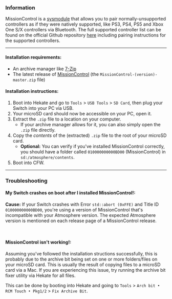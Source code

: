 ### **Information**

MissionControl is a [sysmodule](../../homebrew#terminologies) that allows you to pair normally-unsupported controllers as if they were natively supported, like PS3, PS4, PS5 and Xbox One S/X controllers via Bluetooth. The full supported controller list can be found on the official Github repository [here](https://github.com/ndeadly/MissionControl) including pairing instructions for the supported controllers.

-----

#### Installation requirements:
- An archive manager like [7-Zip](https://www.7-zip.org/)
- The latest release of [MissionControl](https://github.com/ndeadly/MissionControl/releases) (the `MissionControl-(version)-master.zip` file)

#### Installation instructions:
1. Boot into Hekate and go to `Tools` > `USB Tools` > `SD Card`, then plug your Switch into your PC via USB.
2. Your microSD card should now be accessible on your PC, open it.
3. Extract the `.zip` file to a location on your computer.
    - If your archive manager allows for it, you can also simply open the `.zip` file directly.
4. Copy the *contents* of the (extracted) `.zip` file to the root of your microSD card.
    - **Optional:** You can verify if you've installed MissionControl correctly, you should have a folder called `010000000000BD00` (MissionControl) in `sd:/atmosphere/contents`.
5. Boot into CFW.

-----

### **Troubleshooting**
#### **My Switch crashes on boot after I installed MissionControl!:**

**Cause:** If your Switch crashes with Error `std::abort (0xFFE)` and Title ID `010000000000BD00`, you're using a version of MissionControl that's incompatible with your Atmosphere version. The expected Atmosphere version is mentioned on each release page of a MissionControl release.

&nbsp;

#### **MissionControl isn't working!:**

Assuming you've followed the installation structions successfully, this is probably due to the archive bit being set on one or more folders/files on your microSD card. This is usually the result of copying files to a microSD card via a Mac. If you are experiencing this issue, try running the archive bit fixer utility via Hekate for all files.

This can be done by booting into Hekate and going to `Tools` > `Arch bit • RCM Touch • Pkg1/2` > `Fix Archive Bit`.
